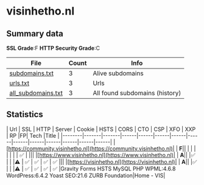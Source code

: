 

# visinhetho.nl
## Summary data


**SSL Grade**:F
**HTTP Security Grade**:C


| File       | Count | Info |
|------------|-------|------|
|[subdomains.txt](/data/visinhetho.nl/subdomains.txt)|3|Alive subdomains|
|[urls.txt](/data/visinhetho.nl/urls.txt)|3|Urls|
|[all_subdomains.txt](/data/visinhetho.nl/all_subdomains.txt)|3|All found subdomains (history)|


## Statistics


| Url | SSL | HTTP | Server | Cookie | HSTS | CORS | CTO | CSP | XFO | XXP | RP |FP| Tech |Title |
|--------|-------|-------|------|------|------|------|------|------|------|------|------|------|------|
|[https://community.visinhetho.nl](https://community.visinhetho.nl)| | **F**|| | | | | | | | :white_check_mark: | |||
|[https://www.visinhetho.nl](https://www.visinhetho.nl)| | **A**|| |:white_check_mark: | | |:warning: | :white_check_mark: | :white_check_mark: | :white_check_mark: | :white_check_mark: |||
|[https://visinhetho.nl](https://visinhetho.nl)| | **A**|| |:white_check_mark: | | |:warning: | :white_check_mark: | :white_check_mark: | :white_check_mark: | :white_check_mark: |Gravity Forms HSTS MySQL PHP WPML:4.6.8 WordPress:6.4.2 Yoast SEO:21.6 ZURB Foundation|Home - VIS|
